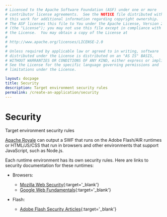 ```yaml
---
# Licensed to the Apache Software Foundation (ASF) under one or more
# contributor license agreements.  See the NOTICE file distributed with
# this work for additional information regarding copyright ownership.
# The ASF licenses this file to You under the Apache License, Version 2.0
# (the "License"); you may not use this file except in compliance with
# the License.  You may obtain a copy of the License at
# 
# http://www.apache.org/licenses/LICENSE-2.0
# 
# Unless required by applicable law or agreed to in writing, software
# distributed under the License is distributed on an "AS IS" BASIS,
# WITHOUT WARRANTIES OR CONDITIONS OF ANY KIND, either express or implied.
# See the License for the specific language governing permissions and
# limitations under the License.

layout: docpage
title: Security
description: Target environment security rules
permalink: /create-an-application/security
---
```


# Security

Target environment security rules

[Apache Royale](https://royale.apache.org/) can output a SWF that runs on the Adobe Flash/AIR runtimes or HTML/JS/CSS that run in browsers and other environments that support JavaScript, such as Node.js.

Each runtime environment has its own security rules. Here are links to security documentation for these runtimes:

* Browsers:
    * [Mozilla Web Security](https://developer.mozilla.org/en-US/docs/Web/Security){:target='_blank'}
    * [Google Web Fundamentals](https://developers.google.com/web/fundamentals/security/){:target='_blank'}

* Flash:
    * [Adobe Flash Security Articles](https://www.adobe.com/devnet/flashplayer/security.html){:target='_blank'}



